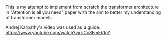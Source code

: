 This is my attempt to implement from scratch the transformer architecture in "Attention is all you need" paper with the aim to better my understanding of transformer models.

Andrej Karpathy's video was used as a guide.
https://www.youtube.com/watch?v=kCc8FmEb1nY